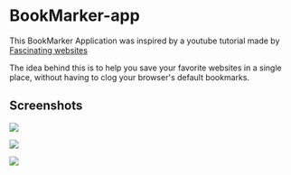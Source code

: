 # BookMarker-app

This BookMarker Application was inspired by a youtube tutorial made by <a href="https://www.youtube.com/watch?v=32qhBZacCNc&list=LL&index=5">Fascinating websites</a>

The idea behind this is to help you save your favorite websites in a single place, without having to clog your browser's default bookmarks. 

## Screenshots <br>

<img src="https://i.pinimg.com/originals/85/8a/6e/858a6e2406dc7830377d00daa071a1c0.png"> <br>

<img src="https://i.pinimg.com/originals/10/10/36/1010369057e6bcb6ac80187fc6a47cc2.png"> <br>

<img src="https://i.pinimg.com/originals/3c/8a/bd/3c8abdc96f22ab06f01939bcb884d3f1.png"> <br>
